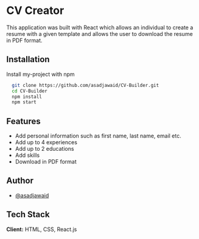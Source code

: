 
# CV Creator

This application was built with React which allows an individual to create a resume with a given template and allows the user to download the resume in PDF format.


## Installation

Install my-project with npm

```bash
  git clone https://github.com/asadjawaid/CV-Builder.git
  cd CV-Builder
  npm install
  npm start
```
    
## Features

- Add personal information such as first name, last name, email etc.
- Add up to 4 experiences
- Add up to 2 educations
- Add skills
- Download in PDF format


## Author

- [@asadjawaid](https://www.linkedin.com/in/asadjawaid-/)


## Tech Stack

**Client:** HTML, CSS, React.js



